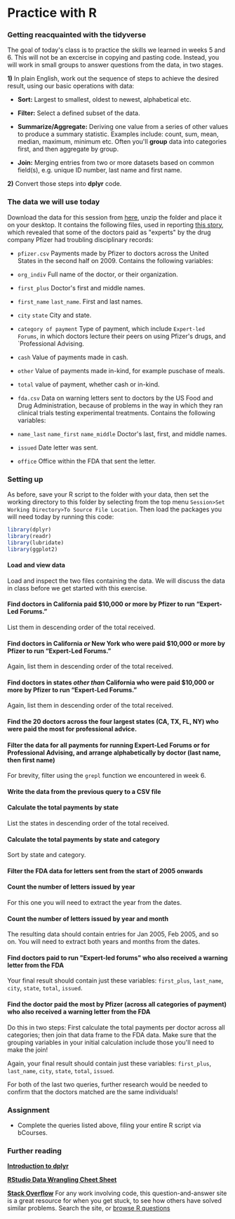 # Practice with R

### Getting reacquainted with the tidyverse

The goal of today's class is to practice the skills we learned in weeks 5 and 6. This will not be an excercise in copying and pasting code. Instead, you will work in small groups to answer questions from the data, in two stages.

**1)** In plain English, work out the sequence of steps to achieve the desired result, using our basic operations with data:
 - **Sort:** Largest to smallest, oldest to newest, alphabetical etc.

 - **Filter:** Select a defined subset of the data.

 - **Summarize/Aggregate:** Deriving one value from a series of other values to produce a summary statistic. Examples include: count, sum, mean, median, maximum, minimum etc. Often you'll **group** data into categories first, and then aggregate by group.

 - **Join:** Merging entries from two or more datasets based on common field(s), e.g. unique ID number, last name and first name.

**2)** Convert those steps into **dplyr** code.

### The data we will use today

Download the data for this session from [here](data/week12.zip), unzip the folder and place it on your desktop. It contains the following files, used in reporting [this story](https://www.newscientist.com/article/dn18806-revealed-pfizers-payments-to-censured-doctors/), which revealed that some of the doctors paid as "experts" by the drug company Pfizer had troubling disciplinary records:

- `pfizer.csv` Payments made by Pfizer to doctors across the United States in the second half on 2009. Contains the following variables:
 - `org_indiv` Full name of the doctor, or their organization.
 - `first_plus` Doctor's first and middle names.
 - `first_name` `last_name`. First and last names.
 - `city` `state` City and state.
 - `category of payment` Type of payment, which include `Expert-led Forums`, in which doctors lecture their peers on using Pfizer's drugs, and `Professional Advising.
 - `cash` Value of payments made in cash.
 - `other` Value of payments made in-kind, for example puschase of meals.
 - `total` value of payment, whether cash or in-kind.

- `fda.csv` Data on warning letters sent to doctors by the US Food and Drug Administration, because of problems in the way in which they ran clinical trials testing experimental treatments. Contains the following variables:
 - `name_last` `name_first` `name_middle` Doctor's last, first, and middle names.
 - `issued` Date letter was sent.
 - `office` Office within the FDA that sent the letter.

### Setting up

As before, save your R script to the folder with your data, then set the working directory to this folder by selecting from the top menu `Session>Set Working Directory>To Source File Location`. Then load the packages you will need today by running this code:

```R
library(dplyr)
library(readr)
library(lubridate)
library(ggplot2)
```
#### Load and view data

Load and inspect the two files containing the data. We will discuss the data in class before we get started with this exercise.

#### Find doctors in California paid $10,000 or more by Pfizer to run “Expert-Led Forums.”

List them in descending order of the total received.

#### Find doctors in California *or* New York who were paid $10,000 or more by Pfizer to run “Expert-Led Forums.”

Again, list them in descending order of the total received.

#### Find doctors in states *other than* California who were paid $10,000 or more by Pfizer to run “Expert-Led Forums.”

Again, list them in descending order of the total received.

#### Find the 20 doctors across the four largest states (CA, TX, FL, NY) who were paid the most for professional advice.

#### Filter the data for all payments for running Expert-Led Forums or for Professional Advising, and arrange alphabetically by doctor (last name, then first name)

For brevity, filter using the `grepl` function we encountered in week 6.

#### Write the data from the previous query to a CSV file

#### Calculate the total payments by state

List the states in descending order of the total received.

#### Calculate the total payments by state and category

Sort by state and category.

#### Filter the FDA data for letters sent from the start of 2005 onwards

#### Count the number of letters issued by year

For this one you will need to extract the year from the dates.

#### Count the number of letters issued by year and month

The resulting data should contain entries for Jan 2005, Feb 2005, and so on. You will need to extract both years and months from the dates.

#### Find doctors paid to run "Expert-led forums" who also received a warning letter from the FDA

Your final result should contain just these variables: `first_plus`, `last_name`, `city`, `state`, `total`, `issued`.

#### Find the doctor paid the most by Pfizer (across all categories of payment) who also received a warning letter from the FDA

Do this in two steps: First calculate the total payments per doctor across all categories; then join that data frame to the FDA data. Make sure that the grouping variables in your initial calculation include those you'll need to make the join!

Again, your final result should contain just these variables: `first_plus`, `last_name`, `city`, `state`, `total`, `issued`.

For both of the last two queries, further research would be needed to confirm that the doctors matched are the same individuals!

### Assignment

 - Complete the queries listed above, filing your entire R script via bCourses.

### Further reading

**[Introduction to dplyr](https://cran.rstudio.com/web/packages/dplyr/vignettes/introduction.html)**

**[RStudio Data Wrangling Cheet Sheet](https://www.rstudio.com/wp-content/uploads/2015/02/data-wrangling-cheatsheet.pdf)**

**[Stack Overflow](http://stackoverflow.com/)**
For any work involving code, this question-and-answer site is a great resource for when you get stuck, to see how others have solved similar problems. Search the site, or [browse R questions](http://stackoverflow.com/questions/tagged/r)

